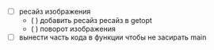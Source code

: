 - [ ] ресайз изображения
  - ( ) добавить ресайз ресайз в getopt
  - ( ) поворот изображения
- [ ] вынести часть кода в функции чтобы не засирать main
